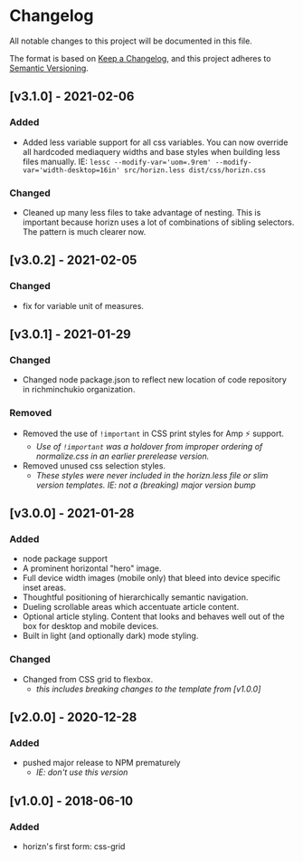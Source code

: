 # Changelog
All notable changes to this project will be documented in this file.

The format is based on [Keep a Changelog](https://keepachangelog.com/en/1.0.0/),
and this project adheres to [Semantic Versioning](https://semver.org/spec/v2.0.0.html).

## [v3.1.0] - 2021-02-06
### Added
- Added less variable support for all css variables. You can now override all hardcoded mediaquery widths and base styles when building less files manually. IE: `lessc --modify-var='uom=.9rem' --modify-var='width-desktop=16in' src/horizn.less dist/css/horizn.css`

### Changed
- Cleaned up many less files to take advantage of nesting. This is important because horizn uses a lot of combinations of sibling selectors. The pattern is much clearer now. 

## [v3.0.2] - 2021-02-05
### Changed
- fix for variable unit of measures.

## [v3.0.1] - 2021-01-29
### Changed
- Changed node package.json to reflect new location of code repository in richminchukio organization.

### Removed
- Removed the use of `!important` in CSS print styles for Amp ⚡️ support.
   - _Use of `!important` was a holdover from improper ordering of normalize.css in an earlier prerelease version._
- Removed unused css selection styles.
   - _These styles were never included in the horizn.less file or slim version templates. IE: not a (breaking) major version bump_

## [v3.0.0] - 2021-01-28
### Added
- node package support
- A prominent horizontal "hero" image.
- Full device width images (mobile only) that bleed into device specific inset areas.
- Thoughtful positioning of hierarchically semantic navigation.
- Dueling scrollable areas which accentuate article content.
- Optional article styling. Content that looks and behaves well out of the box for desktop and mobile devices.
- Built in light (and optionally dark) mode styling.

### Changed
- Changed from CSS grid to flexbox.
   - _this includes breaking changes to the template from [v1.0.0]_

## [v2.0.0] - 2020-12-28
### Added
- pushed major release to NPM prematurely
   - _IE: don't use this version_

## [v1.0.0] - 2018-06-10
### Added
- horizn's first form: css-grid